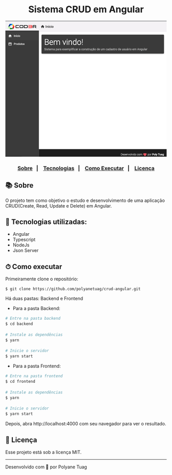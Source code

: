 <div align="center">
  <h1>Sistema CRUD em Angular</h1>
  <img width= '600' src="./github/fileapp.png" />
</div>

<h3 align="center">  
  <p align="center">
    <a href="#-sobre">Sobre</a>&nbsp;&nbsp;&nbsp;|&nbsp;&nbsp;&nbsp;
    <a href="#-tecnologias">Tecnologias</a>&nbsp;&nbsp;&nbsp;|&nbsp;&nbsp;&nbsp;
    <a href="#-como-executar">Como Executar</a>&nbsp;&nbsp;&nbsp;|&nbsp;&nbsp;&nbsp;
    <a href="#-licença">Licença</a>
  </p>
</h3>

## 📚 Sobre

O projeto tem como objetivo o estudo e desenvolvimento de uma aplicação CRUD(Create, Read, Update e Delete) em Angular.

## 🚀 Tecnologias utilizadas:

- Angular
- Typescript
- NodeJs
- Json Server
  
## ⏱ Como executar

Primeiramente clone o repositório:
```
$ git clone https://github.com/polyanetuag/crud-angular.git
```
Há duas pastas: Backend e Frontend

- Para a pasta Backend:

```bash
# Entre na pasta backend
$ cd backend

# Instale as dependências
$ yarn 

# Inicie o servidor
$ yarn start
```
- Para a pasta Frontend:

```bash
# Entre na pasta frontend
$ cd frontend

# Instale as dependências
$ yarn 

# Inicie o servidor
$ yarn start
```

Depois, abra http://localhost:4000 com seu navegador para ver o resultado.

## 📝 Licença

Esse projeto está sob a licença MIT.

---
Desenvolvido com 💜 por Polyane Tuag